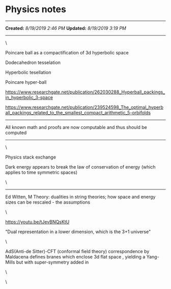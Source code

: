 Physics notes
=============

  -------------- ---------------------
  **Created:**   *8/19/2019 2:46 PM*
  **Updated:**   *8/19/2019 3:19 PM*
  -------------- ---------------------

\

Poincare ball as a compactification of 3d hyperbolic space

Dodecahedron tesselation

Hyperbolic tesellation

Poincare hyper-ball

<https://www.researchgate.net/publication/262030288_Hyperball_packings_in_hyperbolic_3-space>

<https://www.researchgate.net/publication/239524598_The_optimal_hyperball_packings_related_to_the_smallest_compact_arithmetic_5-orbifolds>

------------

All known math and proofs are now computable and thus should be computed

------------

\

Physics stack exchange

Dark energy appears to break the law of conservation of energy (which
applies to time symmetric spaces)

\

---------

Ed Witten, M Theory: dualities in string theories; how space and energy
sizes can be rescaled - the assumptions

\

<https://youtu.be/tJevBNQsKtU>

"Dual representation in a lower dimension, which is the 3+1 universe"

\

AdS(Anti-de Sitter)-CFT (conformal field theory) correspondence by
Maldacena defines branes which enclose 3d flat space , yielding a
Yang-Mills but with super-symmetry added in 

\

\

 
